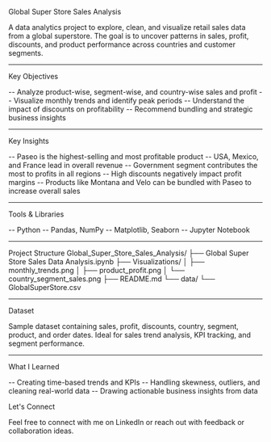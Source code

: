 Global Super Store Sales Analysis

A data analytics project to explore, clean, and visualize retail sales data from a global superstore. The goal is to uncover patterns in sales, profit, discounts, and product performance across countries and customer segments.

-----------------------

Key Objectives

-- Analyze product-wise, segment-wise, and country-wise sales and profit
-- Visualize monthly trends and identify peak periods
-- Understand the impact of discounts on profitability
-- Recommend bundling and strategic business insights

-----------------------

Key Insights

-- Paseo is the highest-selling and most profitable product
-- USA, Mexico, and France lead in overall revenue
-- Government segment contributes the most to profits in all regions
-- High discounts negatively impact profit margins
-- Products like Montana and Velo can be bundled with Paseo to increase overall sales

-----------------------

Tools & Libraries

-- Python
-- Pandas, NumPy
-- Matplotlib, Seaborn
-- Jupyter Notebook

-----------------------



Project Structure
Global_Super_Store_Sales_Analysis/
├── Global Super Store Sales Data Analysis.ipynb
├── Visualizations/
│   ├── monthly_trends.png
│   ├── product_profit.png
│   └── country_segment_sales.png
├── README.md
└── data/
    └── GlobalSuperStore.csv
    
-----------------------
    
Dataset

Sample dataset containing sales, profit, discounts, country, segment, product, and order dates.
Ideal for sales trend analysis, KPI tracking, and segment performance.

-----------------------

What I Learned

-- Creating time-based trends and KPIs
-- Handling skewness, outliers, and cleaning real-world data
-- Drawing actionable business insights from data

Let's Connect

Feel free to connect with me on LinkedIn or reach out with feedback or collaboration ideas.

